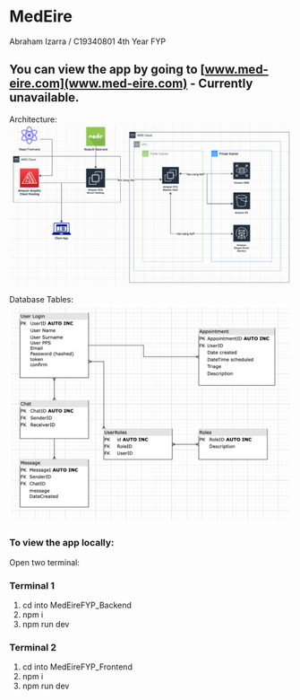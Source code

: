 # MedEire
 Abraham Izarra / C19340801
 4th Year FYP

## You can view the app by going to [www.med-eire.com](www.med-eire.com) - Currently unavailable.

Architecture:
![alt text](https://github.com/abrahax1/MedEire-Public/blob/main/MedEireFYP_Frontend/src/assets/Architecture.png?raw=true)

Database Tables:
![alt text](https://github.com/abrahax1/MedEire-Public/blob/main/MedEireFYP_Frontend/src/assets/Databases.png?raw=true)

### To view the app locally:
Open two terminal:

### Terminal 1
1. cd into MedEireFYP_Backend 
2. npm i
3. npm run dev

### Terminal 2
1. cd into MedEireFYP_Frontend
2. npm i
3. npm run dev

